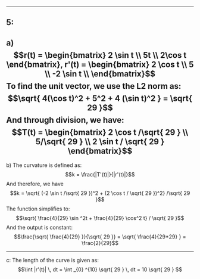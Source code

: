 ----
## 5:

a) $$r(t) = \begin{bmatrix}
2 \sin t \\
5t \\
2\cos t
\end{bmatrix}, r'(t) = \begin{bmatrix}
2 \cos t \\
5 \\
-2  \sin t \\
\end{bmatrix}$$
To find the unit vector, we use the L2 norm as:
$$\sqrt{ 4(\cos t)^2 + 5^2 + 4 (\sin t)^2 } = \sqrt{ 29 }$$
And through division, we have:
$$T(t) = \begin{bmatrix}
2 \cos t /\sqrt{ 29 } \\
5/\sqrt{ 29 } \\
2 \sin t / \sqrt{ 29 }
\end{bmatrix}$$
--- 
b) The curvature is defined as:
$$k = \frac{|T'(t)|}{|r'(t)|}$$
And therefore, we have
$$k = \sqrt{ (-2 \sin t /\sqrt{ 29 })^2  + (2 \cos t / \sqrt{ 29 })^2} /\sqrt{ 29 }$$
The function simplifies to:
$$\sqrt{ \frac{4}{29} \sin ^2t + \frac{4}{29} \cos^2 t} / \sqrt{ 29 }$$
And the output is constant:
$$\frac{\sqrt{ \frac{4}{29} }}{\sqrt{ 29 }} = \sqrt{ \frac{4}{29*29} } = \frac{2}{29}$$
--- -
c: The length of the curve is given as:
$$\int |r'(t)| \, dt =  \int _{0} ^{10} \sqrt{ 29 } \, dt = 10 \sqrt{ 29 } $$

